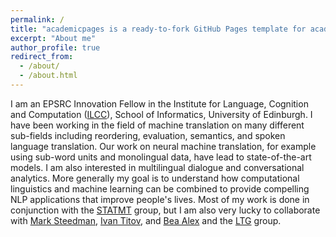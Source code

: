 ```yaml
---
permalink: /
title: "academicpages is a ready-to-fork GitHub Pages template for academic personal websites"
excerpt: "About me"
author_profile: true
redirect_from: 
  - /about/
  - /about.html
---
```



I am an EPSRC Innovation Fellow in the Institute for Language, Cognition and Computation ([ILCC](https://web.inf.ed.ac.uk/ilcc)), School of Informatics, University of Edinburgh. I have been working in the field of machine translation on many different sub-fields including reordering, evaluation, semantics, and spoken language translation. Our work on neural machine translation, for example using sub-word units and monolingual data, have lead to state-of-the-art models. I am also interested in multilingual dialogue and conversational analytics. More generally my goal is to understand how computational linguistics and machine learning can be combined to provide compelling NLP applications that improve people's lives. Most of my work is done in conjunction with the [STATMT](https://www.wiki.ed.ac.uk/display/statmt) group, but I am also very lucky to collaborate with [Mark Steedman](https://homepages.inf.ed.ac.uk/steedman/), [Ivan Titov](http://ivan-titov.org/), and [Bea Alex](http://homepages.inf.ed.ac.uk/balex/) and the [LTG](https://www.ltg.ed.ac.uk/) group. 

